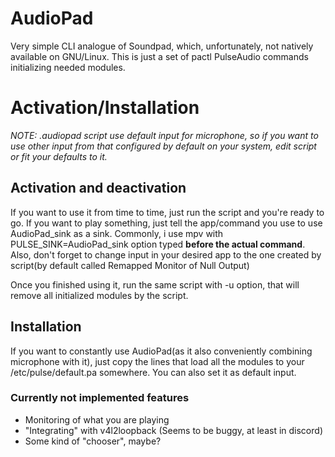 # AudioPad

Very simple CLI analogue of Soundpad, which, unfortunately, not natively available on GNU/Linux. This is just a set of pactl PulseAudio commands initializing needed modules.

# Activation/Installation
_NOTE: .audiopad script use default input for microphone, so if you want to use other input from that configured by default on your system, edit script or fit your defaults to it._

## Activation and deactivation
If you want to use it from time to time, just run the script and you're ready to go. If you want to play something, just tell the app/command you use to use AudioPad_sink as a sink. Commonly, i use mpv with PULSE_SINK=AudioPad_sink option typed __before the actual command__. Also, don't forget to change input in your desired app to the one created by script(by default called Remapped Monitor of Null Output)

Once you finished using it, run the same script with -u option, that will remove all initialized modules by the script.

## Installation
If you want to constantly use AudioPad(as it also conveniently combining microphone with it), just copy the lines that load all the modules to your /etc/pulse/default.pa somewhere. You can also set it as default input.

### Currently not implemented features
- Monitoring of what you are playing 
- "Integrating" with v4l2loopback (Seems to be buggy, at least in discord)
- Some kind of "chooser", maybe?
